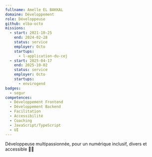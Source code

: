 ```yaml
---
fullname: Amelle EL BAKKAL
domaine: Développement
role: Développeuse
github: elba-octo
missions:
  - start: 2021-10-25
    end: 2024-02-28
    status: service
    employer: Octo
    startups:
      - l-application-du-cej
  - start: 2025-04-17
    end: 2025-10-02
    status: service
    employer: Octo
    startups:
      - envirogend
badges:
  - segur
competences:
  - Développement Frontend
  - Développement Backend
  - Facilitation
  - Accessibilité
  - Coaching
  - JavaScript/TypeScript
  - UI
---
```

Développeuse multipassionnée, pour un numérique inclusif, divers et accessible 🌸🌱